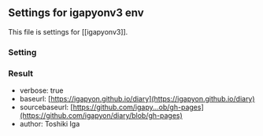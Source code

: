 ## Settings for igapyonv3 env

This file is settings for [[igapyonv3]].

### Setting



### Result

* verbose: true
* baseurl: [https://igapyon.github.io/diary](https://igapyon.github.io/diary)
* sourcebaseurl: [https://github.com/igapy...ob/gh-pages](https://github.com/igapyon/diary/blob/gh-pages)
* author: Toshiki Iga


